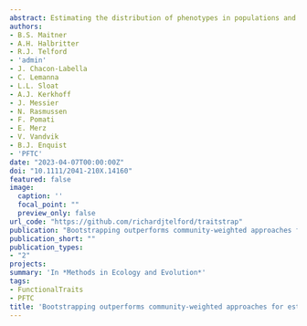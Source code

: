 ```yaml
---
abstract: Estimating the distribution of phenotypes in populations and communities is central to many questions in ecology and evolutionary biology. These distributions can be characterised by their moments; the mean, variance, skewness, and kurtosis. Typically, these moments are calculated using a community-weighted approach (e.g. community-weighted mean) which ignores intraspecific variation. As an alternative, bootstrapping approaches can incorporate intraspecific variation to improve estimates, and also quantify uncertainty in the estimate. Here, we compare the performance of different approaches for estimating the moments of trait distributions across a variety of sampling scenarios, taxa, and datasets. We introduce the traitstrap R package to facilitate inferences of trait distributions via bootstrapping. Our results suggest that randomly sampling 9 individuals per sampling unit and species, focusing on covering all species in the community, and analysing the data using nonparametric bootstrapping generally enables reliable inference on trait distributions, including the central moments, of communities.
authors:
- B.S. Maitner
- A.H. Halbritter
- R.J. Telford
- 'admin'
- J. Chacon-Labella
- C. Lemanna
- L.L. Sloat
- A.J. Kerkhoff
- J. Messier
- N. Rasmussen
- F. Pomati
- E. Merz
- V. Vandvik
- B.J. Enquist
- 'PFTC'
date: "2023-04-07T00:00:00Z"
doi: "10.1111/2041-210X.14160"
featured: false
image:
  caption: ''
  focal_point: ""
  preview_only: false
url_code: "https://github.com/richardjtelford/traitstrap"
publication: "Bootstrapping outperforms community-weighted approaches for estimating the shapes of phenotypic distributions"
publication_short: ""
publication_types:
- "2"
projects:
summary: 'In *Methods in Ecology and Evolution*'
tags:
- FunctionalTraits
- PFTC
title: 'Bootstrapping outperforms community-weighted approaches for estimating the shapes of phenotypic distributions'
---
```

